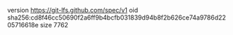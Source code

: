 version https://git-lfs.github.com/spec/v1
oid sha256:cd8f46cc50690f2a6ff9b4bcfb031839d94b8f2b626ce74a9786d2205716618e
size 7762
